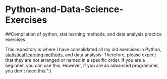 # Python-and-Data-Science-Exercises
##Compilation of python, stat learning methods, and data analysis practice exercises


This repository is where I have consolidated all my old exercises in Python, [statistical learning methods](https://www.statlearning.com/online-course), and data analysis. Therefore, please expect that they are not arranged or named in a specific order. 
If you are a beginner, you can use this. However, if you are an advanced programmer, you don't need this.":)
